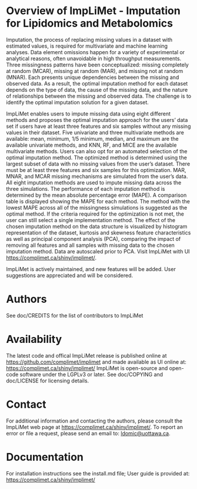 # Overview of ImpLiMet - Imputation for Lipidomics and Metabolomics


  Imputation, the process of replacing missing values in a dataset with estimated values, is required for multivariate and machine learning analyses. Data element omissions happen for a variety of experimental or analytical reasons, often unavoidable in high throughput measurements. Three missingness patterns have been conceptualized: missing completely at random (MCAR), missing at random (MAR), and missing not at random (MNAR). Each presents unique dependencies between the missing and observed data. As a result, the optimal imputation method for each dataset depends on the type of data, the cause of the missing data, and the nature of relationships between the missing and observed data. The challenge is to identify the optimal imputation solution for a given dataset.
  
  
  ImpLiMet enables users to impute missing data using eight different methods and proposes the optimal imputation approach for the users’ data set if users have at least three features and six samples without any missing values in their dataset. Five univariate and three multivariate methods are available: mean, minimum, 1/5 minimum, median, and maximum are the available univariate methods, and KNN, RF, and MICE are the available multivariate methods. Users can also opt for an automated selection of the optimal imputation method. The optimized method is determined using the largest subset of data with no missing values from the user’s dataset. There must be at least three features and six samples for this optimization. MAR, MNAR, and MCAR missing mechanisms are simulated from the user’s data. All eight imputation methods are used to impute missing data across the three simulations. The performance of each imputation method is determined by the mean absolute percentage error (MAPE). A comparison table is displayed showing the MAPE for each method. The method with the lowest MAPE across all of the missingness simulations is suggested as the optimal method. If the criteria required for the optimization is not met, the user can still select a single implementation method. The effect of the chosen imputation method on the data structure is visualized by histogram representation of the dataset, kurtosis and skewness feature characteristics as well as principal component analysis (PCA), comparing the impact of removing all features and all samples with missing data to the chosen imputation method. Data are autoscaled prior to PCA. Visit ImpLiMet with UI https://complimet.ca/shiny/implimet/.  


ImpLiMet is actively maintained, and new features will be added. User suggestions are appreciated and will be considered. 

# Authors

See doc/CREDITS for the list of contributors to ImpLiMet

# Availability

The latest code and offical ImpLiMet release is published online at https://github.com/complimet/implimet and made available as UI online at: https://complimet.ca/shiny/implimet/ ImpLiMet is open-source and open-code software under the LGPLv3 or later. See doc/COPYING and doc/LICENSE for licensing details.

# Contact

For additional information and contacting the authors, please consult the ImpLiMet web page at https://complimet.ca/shiny/implimet/. To report an error or file a request, please send an email to: ldomic@uottawa.ca.

# Documentation

For installation instructions see the install.md file; User guide is provided at: https://complimet.ca/shiny/implimet/
